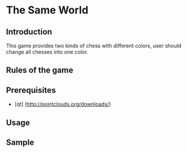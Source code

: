# The Same World
## Introduction
This game provides two kinds of chess with different colors, user should change all chesses into one color.
## Rules of the game

## Prerequisites
* [qt]
(http://pointclouds.org/downloads/)

## Usage

## Sample
